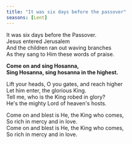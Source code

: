 ```yaml
---
title: "It was six days before the passover"
seasons: [Lent]
---
```


It was six days before the Passover.   
Jesus entered Jerusalem   
And the children ran out waving branches   
As they sang to Him these words of praise.

**Come on and sing Hosanna,   
Sing Hosanna, sing hosanna in the highest.**

Lift your heads, O you gates, and reach higher   
Let him enter, the glorious King.   
Tell me, who is the King robed in glory?   
He's the mighty Lord of heaven's hosts.

Come on and blest is He, the King who comes,   
So rich in mercy and in love.   
Come on and blest is He, the King who comes,   
So rich in mercy and in love.